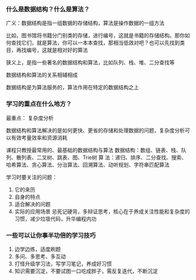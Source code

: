 
### 什么是数据结构？什么是算法？

广义：数据结构是指一组数据的存储结构，算法是操作数据的一组方法

比如，图书馆将书籍分门别类的存储，进行编号，这就是书籍的存储结构。那你如何查找它们，就是算法，你可以一本本查找，那相当低效对吧？也可以先找到类目，再找编号，这就是相对好的算法

狭义上，是指一些著名的数据结构和算法，比如队列、栈、堆、二分查找等

数据结构和算法的关系相辅相成

数据结构是为算法服务的，算法作用在特定的数据结构之上

### 学习的重点在什么地方？

最重点： 复杂度分析

数据结构和算法解决的是如何更快、更省的存储和处理数据的问题，复杂度分析可以有效考量效率和资源消耗

课程只教授最常用的、最基础的数据结构与算法
数据结构：数组、链表、栈、队列、散列表、二叉树、跳表、图、Trie树
算        法：递归、排序、二分查找、搜索、哈希算法、贪心算法、分治算法、回溯算法、动听规划、字符串匹配算法

学习时要关注的问题：
1. 它的来历
2. 自身的特点
3. 适合解决的问题
4. 实际的应用场景
忌死记硬背，多辩证思考，核心在于养成关注性能和复杂度的习惯，减少垃圾代码，升华编程内功

### 一些可以让你事半功倍的学习技巧

1. 边学边练，适度刷题
2. 多问、多思考、多互动
3. 打怪升级学习法，写学习笔记，养成好习惯
4. 知识需要沉淀，不要试图一口吃成胖子，需反复迭代，不断沉淀

